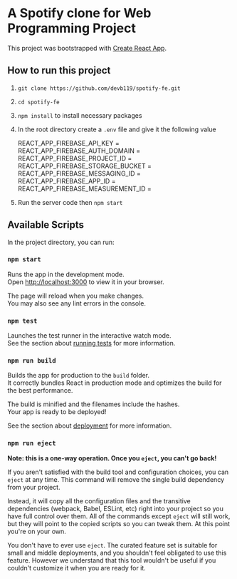 # A Spotify clone for Web Programming Project

This project was bootstrapped with [Create React App](https://github.com/facebook/create-react-app).

## How to run this project

1. `git clone https://github.com/devb119/spotify-fe.git`

2. `cd spotify-fe`

3. `npm install` to install necessary packages

4. In the root directory create a `.env` file and give it the following value

   REACT_APP_FIREBASE_API_KEY =  
   REACT_APP_FIREBASE_AUTH_DOMAIN =  
   REACT_APP_FIREBASE_PROJECT_ID =  
   REACT_APP_FIREBASE_STORAGE_BUCKET =  
   REACT_APP_FIREBASE_MESSAGING_ID =  
   REACT_APP_FIREBASE_APP_ID =  
   REACT_APP_FIREBASE_MEASUREMENT_ID =

5. Run the server code then `npm start`

## Available Scripts

In the project directory, you can run:

### `npm start`

Runs the app in the development mode.\
Open [http://localhost:3000](http://localhost:3000) to view it in your browser.

The page will reload when you make changes.\
You may also see any lint errors in the console.

### `npm test`

Launches the test runner in the interactive watch mode.\
See the section about [running tests](https://facebook.github.io/create-react-app/docs/running-tests) for more information.

### `npm run build`

Builds the app for production to the `build` folder.\
It correctly bundles React in production mode and optimizes the build for the best performance.

The build is minified and the filenames include the hashes.\
Your app is ready to be deployed!

See the section about [deployment](https://facebook.github.io/create-react-app/docs/deployment) for more information.

### `npm run eject`

**Note: this is a one-way operation. Once you `eject`, you can't go back!**

If you aren't satisfied with the build tool and configuration choices, you can `eject` at any time. This command will remove the single build dependency from your project.

Instead, it will copy all the configuration files and the transitive dependencies (webpack, Babel, ESLint, etc) right into your project so you have full control over them. All of the commands except `eject` will still work, but they will point to the copied scripts so you can tweak them. At this point you're on your own.

You don't have to ever use `eject`. The curated feature set is suitable for small and middle deployments, and you shouldn't feel obligated to use this feature. However we understand that this tool wouldn't be useful if you couldn't customize it when you are ready for it.
